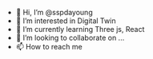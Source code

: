 - 👋 Hi, I’m @sspdayoung
- 👀 I’m interested in Digital Twin
- 🌱 I’m currently learning Three js, React
- 💞️ I’m looking to collaborate on ...
- 📫 How to reach me 

<!---
sspdayoung/sspdayoung is a ✨ special ✨ repository because its `README.md` (this file) appears on your GitHub profile.
You can click the Preview link to take a look at your changes.
--->
